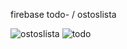 firebase todo- / ostoslista 

![ostoslista](https://github.com/ofisch/todoApp-firebase/assets/65644771/5d931a18-a3c9-4db0-9715-b33e0228acd1)
![todo](https://github.com/ofisch/todoApp-firebase/assets/65644771/29ba28aa-5c40-40a8-b694-5060a1b1a655)
